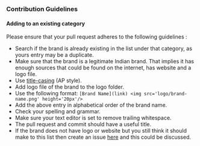 ### Contribution Guidelines

#### Adding to an existing category
Please ensure that your pull request adheres to the following guidelines :
- Search if the brand is already existing in the list under that category, as yours entry may be a duplicate.
- Make sure that the brand is a legitimate Indian brand. That implies it has enough sources that could be found on the internet, has website and a logo file.
- Use [title-casing](http://titlecapitalization.com/) (AP style).
- Add logo file of the brand to the logo folder.
- Use the following format: ```[Brand Name](link) <img src='logo/brand-name.png' height='20px'/>```
- Add the above entry in alphabetical order of the brand name.
- Check your spelling and grammar.
- Make sure your text editor is set to remove trailing whitespace.
- The pull request and commit should have a useful title.
- If the brand does not have logo or website but you still think it should make to this list then create an issue [here](https://github.com/madeinbharat/madeinbharat.github.io/issues/new) and this could be discussed.
